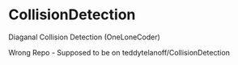 # CollisionDetection
 Diaganal Collision Detection (OneLoneCoder)

Wrong Repo - Supposed to be on teddytelanoff/CollisionDetection